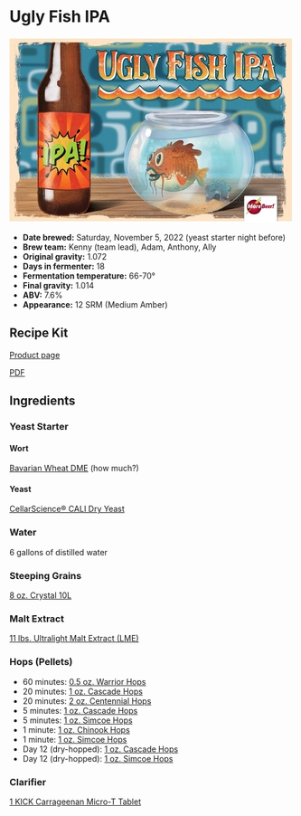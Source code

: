 # Ugly Fish IPA

![](../img/ugly-fish-ipa.jpg)

* **Date brewed:** Saturday, November 5, 2022 (yeast starter night before)
* **Brew team:** Kenny (team lead), Adam, Anthony, Ally
* **Original gravity:** 1.072
* **Days in fermenter:** 18
* **Fermentation temperature:** 66-70°
* **Final gravity:** 1.014
* **ABV:** 7.6%
* **Appearance:** 12 SRM (Medium Amber) 

## Recipe Kit

[Product page](https://www.morebeer.com/products/sculpin-ipa-clone-ugly-fish-extract.html)

[PDF](../ugly-fish-ipa.pdf)

## Ingredients

### Yeast Starter

#### Wort

[Bavarian Wheat DME](https://www.morebeer.com/products/wheat-dry-malt-extract-dme.html) (how much?)

#### Yeast

[CellarScience® CALI Dry Yeast](https://www.morebeer.com/products/cellarscience-cali-dry-yeast.html)

### Water

6 gallons of distilled water

### Steeping Grains

[8 oz. Crystal 10L](https://www.morebeer.com/products/briess-caramel-10l-malt.html)

### Malt Extract

[11 lbs. Ultralight Malt Extract (LME)](https://www.morebeer.com/products/ultralight-malt-extract-lme.html)

### Hops (Pellets)

* 60 minutes: [0.5 oz. Warrior Hops](https://www.morebeer.com/products/warrior-hops-pellets.html)
* 20 minutes: [1 oz. Cascade Hops](https://www.morebeer.com/products/cascade-hops-pellets.html)
* 20 minutes: [2 oz. Centennial Hops](https://www.morebeer.com/products/centennial-hops-pellets.html)
* 5 minutes: [1 oz. Cascade Hops](https://www.morebeer.com/products/cascade-hops-pellets.html)
* 5 minutes: [1 oz. Simcoe Hops](https://www.morebeer.com/products/simcoe-hops-pellets.html)
* 1 minute: [1 oz. Chinook Hops](https://www.morebeer.com/products/chinook-hops-pellets.html)
* 1 minute: [1 oz. Simcoe Hops](https://www.morebeer.com/products/simcoe-hops-pellets.html)
* Day 12 (dry-hopped): [1 oz. Cascade Hops](https://www.morebeer.com/products/cascade-hops-pellets.html)
* Day 12 (dry-hopped): [1 oz. Simcoe Hops](https://www.morebeer.com/products/simcoe-hops-pellets.html)

### Clarifier

[1 KICK Carrageenan Micro-T Tablet](https://www.morebeer.com/products/kick-carrageenan-microt-tablets.html)